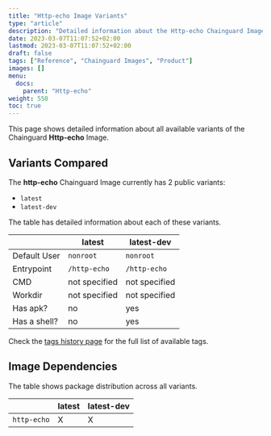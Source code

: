 ```yaml
---
title: "Http-echo Image Variants"
type: "article"
description: "Detailed information about the Http-echo Chainguard Image variants"
date: 2023-03-07T11:07:52+02:00
lastmod: 2023-03-07T11:07:52+02:00
draft: false
tags: ["Reference", "Chainguard Images", "Product"]
images: []
menu:
  docs:
    parent: "Http-echo"
weight: 550
toc: true
---
```


This page shows detailed information about all available variants of the Chainguard **Http-echo** Image.

## Variants Compared
The **http-echo** Chainguard Image currently has 2 public variants: 

- `latest`
- `latest-dev`

The table has detailed information about each of these variants.

|              | latest        | latest-dev    |
|--------------|---------------|---------------|
| Default User | `nonroot`     | `nonroot`     |
| Entrypoint   | `/http-echo`  | `/http-echo`  |
| CMD          | not specified | not specified |
| Workdir      | not specified | not specified |
| Has apk?     | no            | yes           |
| Has a shell? | no            | yes           |

Check the [tags history page](/chainguard/chainguard-images/reference/http-echo/tags_history/) for the full list of available tags.
## Image Dependencies
The table shows package distribution across all variants.

|             | latest | latest-dev |
|-------------|--------|------------|
| `http-echo` | X      | X          |
